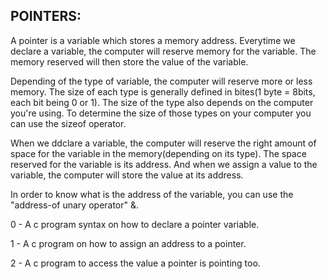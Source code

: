 POINTERS:
--------

A pointer is a variable which stores a memory address. Everytime we declare a variable, the computer will reserve memory for the variable. The memory reserved will then store the value of the variable.

Depending of the type of variable, the computer will reserve more or less memory. The size of each type is generally defined in bites(1 byte = 8bits, each bit being 0 or 1). The size of the type also depends on the computer you're using. To determine the size of those types on your computer you can use the sizeof operator.

When we ddclare a variable, the computer will reserve the right amount of space for the variable in the memory(depending on its type). The space reserved for the variable is its address. And when we assign a value to the variable, the computer will store the value at its address. 

In order to know what is the address of the variable, you can use the "address-of unary operator" &.

0 - A c program syntax on how to declare a pointer variable.

1 - A c program on how to assign an address to a pointer.

2 - A c program to access the value a pointer is pointing too.
